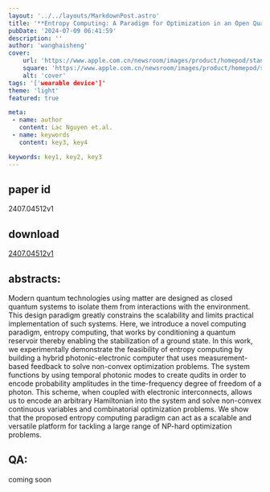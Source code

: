 ```yaml
---
layout: '../../layouts/MarkdownPost.astro'
title: '**Entropy Computing: A Paradigm for Optimization in an Open Quantum System**'
pubDate: '2024-07-09 06:41:59'
description: ''
author: 'wanghaisheng'
cover:
    url: 'https://www.apple.com.cn/newsroom/images/product/homepod/standard/Apple-HomePod-hero-230118_big.jpg.large_2x.jpg'
    square: 'https://www.apple.com.cn/newsroom/images/product/homepod/standard/Apple-HomePod-hero-230118_big.jpg.large_2x.jpg'
    alt: 'cover'
tags: '['wearable device']' 
theme: 'light'
featured: true

meta:
 - name: author
   content: Lac Nguyen et.al.
 - name: keywords
   content: key3, key4

keywords: key1, key2, key3
---
```


## paper id
2407.04512v1
## download
[2407.04512v1](http://arxiv.org/abs/2407.04512v1)
## abstracts:
Modern quantum technologies using matter are designed as closed quantum systems to isolate them from interactions with the environment. This design paradigm greatly constrains the scalability and limits practical implementation of such systems. Here, we introduce a novel computing paradigm, entropy computing, that works by conditioning a quantum reservoir thereby enabling the stabilization of a ground state. In this work, we experimentally demonstrate the feasibility of entropy computing by building a hybrid photonic-electronic computer that uses measurement-based feedback to solve non-convex optimization problems. The system functions by using temporal photonic modes to create qudits in order to encode probability amplitudes in the time-frequency degree of freedom of a photon. This scheme, when coupled with electronic interconnects, allows us to encode an arbitrary Hamiltonian into the system and solve non-convex continuous variables and combinatorial optimization problems. We show that the proposed entropy computing paradigm can act as a scalable and versatile platform for tackling a large range of NP-hard optimization problems.
## QA:
coming soon
